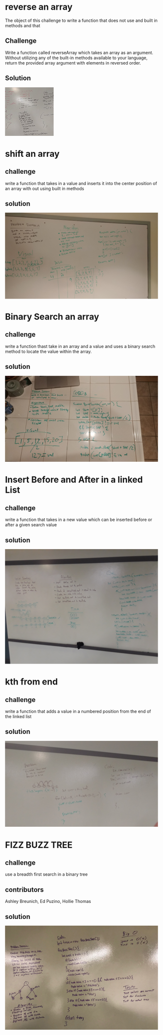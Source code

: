 # reverse an array
The object of this challenge to write a function that does not use and built in methods and that  


## Challenge 
Write a function called reverseArray which takes an array as an argument. Without utilizing any of the built-in methods available to your language, return the provided array argument with elements in reversed order.

## Solution 
![WHITE BOARD](assets/challengeone.jpg)



# shift an array

## challenge
write a function that takes in a value and inserts it into the center position of an array with out using built in methods

## solution
![WHITE BOARD](assets/challengetwo.jpg)


 # Binary Search an array

 ## challenge
 write a function thast take in an array and a value and uses a binary search method to locate the value within the array. 

 ## solution 
 ![WHITE BOARD](arrayBinarySearch/bsearch.jpg)


# Insert Before and After in a linked List 

## challenge
write a function that takes in a new value which can be inserted before or after a given search value

## solution
![WHITE BOARD](linkedlist/insertbeforeandafter.jpg)

# kth from end

## challenge
write a function that adds a value in a numbered position from the end of the linked list

## solution
![WHITE BOARD](linkedlist/kthfromend.jpg)

# FIZZ BUZZ TREE

## challenge 
use a breadth first search in a binary tree

## contributors
Ashley Breunich, Ed Puzino, Hollie Thomas

## solution
![WHITE BOARD](fizzbuzztree/fizz_buzz_tree.jpg)
